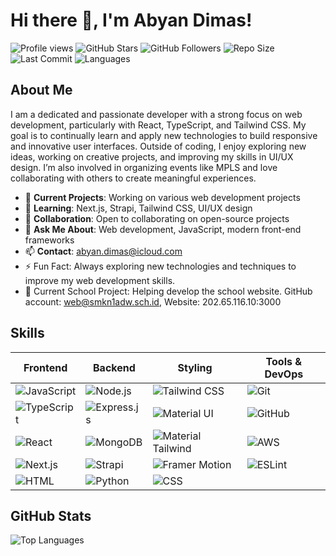 # Hi there 👋, I'm Abyan Dimas!

![Profile views](https://komarev.com/ghpvc/?username=AbyanDimas&color=blueviolet)
![GitHub Stars](https://img.shields.io/github/stars/AbyanDimas?style=flat-square&color=yellow)
![GitHub Followers](https://img.shields.io/github/followers/AbyanDimas?style=flat-square&color=brightgreen)
![Repo Size](https://img.shields.io/github/repo-size/web-adb/Web-admin-ADBCreative?style=flat-square&color=orange)
![Last Commit](https://img.shields.io/github/last-commit/web-adb/Web-admin-ADBCreative?style=flat-square&color=red)
![Languages](https://img.shields.io/github/languages/top/web-adb/Web-admin-ADBCreative?style=flat-square&color=blue)



## About Me
I am a dedicated and passionate developer with a strong focus on web development, particularly with React, TypeScript, and Tailwind CSS. My goal is to continually learn and apply new technologies to build responsive and innovative user interfaces. Outside of coding, I enjoy exploring new ideas, working on creative projects, and improving my skills in UI/UX design. I’m also involved in organizing events like MPLS and love collaborating with others to create meaningful experiences.

- 🔭 **Current Projects**: Working on various web development projects
- 🌱 **Learning**: Next.js, Strapi, Tailwind CSS, UI/UX design
- 👯 **Collaboration**: Open to collaborating on open-source projects 
- 💬 **Ask Me About**: Web development, JavaScript, modern front-end frameworks
- 📫 **Contact**: [abyan.dimas@icloud.com](mailto:abyan.dimas@icloud.com)
- ⚡ Fun Fact: Always exploring new technologies and techniques to improve my web development skills.
- 🏫 Current School Project: Helping develop the school website. GitHub account: web@smkn1adw.sch.id, Website: 202.65.116.10:3000

## Skills

| Frontend | Backend | Styling | Tools & DevOps |
|---|---|---|---|
| ![JavaScript](https://img.shields.io/badge/JavaScript-F7DF1E?style=for-the-badge&logo=javascript&logoColor=black) | ![Node.js](https://img.shields.io/badge/Node.js-339933?style=for-the-badge&logo=nodedotjs&logoColor=white) | ![Tailwind CSS](https://img.shields.io/badge/TailwindCSS-06B6D4?style=for-the-badge&logo=tailwindcss&logoColor=white) | ![Git](https://img.shields.io/badge/Git-F05032?style=for-the-badge&logo=git&logoColor=white) |
| ![TypeScript](https://img.shields.io/badge/TypeScript-007ACC?style=for-the-badge&logo=typescript&logoColor=white) | ![Express.js](https://img.shields.io/badge/Express.js-000000?style=for-the-badge&logo=express&logoColor=white) | ![Material UI](https://img.shields.io/badge/MUI-007FFF?style=for-the-badge&logo=mui&logoColor=white) | ![GitHub](https://img.shields.io/badge/GitHub-181717?style=for-the-badge&logo=github&logoColor=white) |
| ![React](https://img.shields.io/badge/React-61DAFB?style=for-the-badge&logo=react&logoColor=black) | ![MongoDB](https://img.shields.io/badge/MongoDB-47A248?style=for-the-badge&logo=mongodb&logoColor=white) | ![Material Tailwind](https://img.shields.io/badge/Material--Tailwind-3b82f6?style=for-the-badge) | ![AWS](https://img.shields.io/badge/AWS-232F3E?style=for-the-badge&logo=amazonaws&logoColor=white) |
| ![Next.js](https://img.shields.io/badge/Next.js-000000?style=for-the-badge&logo=nextdotjs&logoColor=white) | ![Strapi](https://img.shields.io/badge/Strapi-2F2E8B?style=for-the-badge&logo=strapi&logoColor=white) | ![Framer Motion](https://img.shields.io/badge/Framer--Motion-0055FF?style=for-the-badge&logo=framer&logoColor=white) | ![ESLint](https://img.shields.io/badge/ESLint-4B32C3?style=for-the-badge&logo=eslint&logoColor=white) |
| ![HTML](https://img.shields.io/badge/HTML5-E34F26?style=for-the-badge&logo=html5&logoColor=white) | ![Python](https://img.shields.io/badge/Python-3776AB?style=for-the-badge&logo=python&logoColor=white) | ![CSS](https://img.shields.io/badge/CSS3-1572B6?style=for-the-badge&logo=css3&logoColor=white) | |


## GitHub Stats
![Top Languages](https://github-readme-stats.vercel.app/api/top-langs/?username=AbyanDimas&layout=compact&theme=radical)


